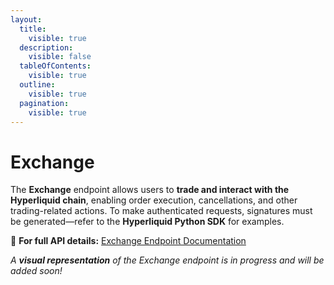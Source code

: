 ```yaml
---
layout:
  title:
    visible: true
  description:
    visible: false
  tableOfContents:
    visible: true
  outline:
    visible: true
  pagination:
    visible: true
---
```


# Exchange

The **Exchange** endpoint allows users to **trade and interact with the Hyperliquid chain**, enabling order execution, cancellations, and other trading-related actions. To make authenticated requests, signatures must be generated—refer to the **Hyperliquid Python SDK** for examples.

🔗 **For full API details:** [Exchange Endpoint Documentation](https://hyperliquid.gitbook.io/hyperliquid-docs/for-developers/api/exchange-endpoint)

_A **visual representation** of the Exchange endpoint is in progress and will be added soon!_
